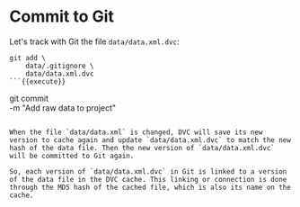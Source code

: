 # Commit to Git

Let's track with Git the file `data/data.xml.dvc`:

```
git add \
    data/.gitignore \
    data/data.xml.dvc
```{{execute}}

```
git commit \
    -m "Add raw data to project"
```{{execute}}

When the file `data/data.xml` is changed, DVC will save its new
version to cache again and update `data/data.xml.dvc` to match the new
hash of the data file. Then the new version of `data/data.xml.dvc`
will be committed to Git again.

So, each version of `data/data.xml.dvc` in Git is linked to a version
of the data file in the DVC cache. This linking or connection is done
through the MD5 hash of the cached file, which is also its name on the
cache.
